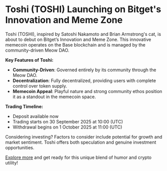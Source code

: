 # Toshi (TOSHI) Launching on Bitget's Innovation and Meme Zone

Toshi (TOSHI), inspired by Satoshi Nakamoto and Brian Armstrong's cat, is about to debut on Bitget’s Innovation and Meme Zone. This innovative memecoin operates on the Base blockchain and is managed by the community-driven Meow DAO.

**Key Features of Toshi:**
- **Community-Driven**: Governed entirely by its community through the Meow DAO.
- **Decentralization**: Fully decentralized, providing users with complete control over token supply.
- **Memecoin Appeal**: Playful nature and strong community ethos position it as a standout in the memecoin space.

**Trading Timeline:**
- Deposit available now
- Trading starts on 30 September 2025 at 10:00 (UTC)
- Withdrawal begins on 1 October 2025 at 11:00 (UTC)

Considering investing? Factors to consider include potential for growth and market sentiment. Toshi offers both speculation and genuine investment opportunities.

[Explore more](https://chain-base.xyz/toshi-toshi-launching-on-bitgets-innovation-and-meme-zone) and get ready for this unique blend of humor and crypto utility!